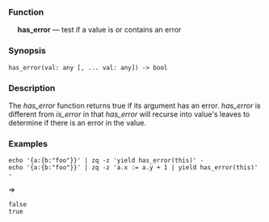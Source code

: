 ### Function

&emsp; **has_error** &mdash; test if a value is or contains an error

### Synopsis

```
has_error(val: any [, ... val: any]) -> bool
```
### Description

The _has_error_ function returns true if its argument has an error.
_has_error_ is different from _is_error_ in that _has_error_ will recurse 
into value's leaves to determine if there is an error in the value.

### Examples

```mdtest-command
echo '{a:{b:"foo"}}' | zq -z 'yield has_error(this)' -
echo '{a:{b:"foo"}}' | zq -z 'a.x := a.y + 1 | yield has_error(this)' -
```
=>
```mdtest-output
false
true
```
